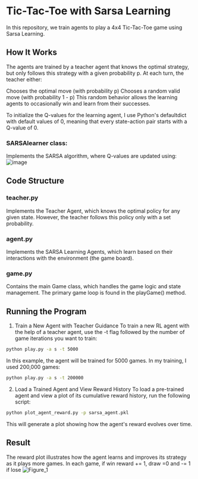 # Tic-Tac-Toe with Sarsa Learning
In this repository, we train agents to play a 4x4 Tic-Tac-Toe game using Sarsa Learning.

## How It Works
The agents are trained by a teacher agent that knows the optimal strategy, but only follows this strategy with a given probability p. At each turn, the teacher either:

Chooses the optimal move (with probability p)
Chooses a random valid move (with probability 1 - p)
This random behavior allows the learning agents to occasionally win and learn from their successes.

To initialize the Q-values for the learning agent, I use Python's defaultdict with default values of 0, meaning that every state-action pair starts with a Q-value of 0.
### SARSAlearner class:
Implements the SARSA algorithm, where Q-values are updated using:
![image](https://github.com/user-attachments/assets/cb94e195-852a-40ee-9cb1-33fb343c7ee4)

## Code Structure
### teacher.py
Implements the Teacher Agent, which knows the optimal policy for any given state. However, the teacher follows this policy only with a set probability.

### agent.py
Implements the SARSA Learning Agents, which learn based on their interactions with the environment (the game board).

### game.py
Contains the main Game class, which handles the game logic and state management. The primary game loop is found in the playGame() method.

## Running the Program
1. Train a New Agent with Teacher Guidance
To train a new RL agent with the help of a teacher agent, use the -t flag followed by the number of game iterations you want to train:

```bash
python play.py -a s -t 5000
```
In this example, the agent will be trained for 5000 games. In my training, I used 200,000 games:

```bash
python play.py -a s -t 200000
```
2. Load a Trained Agent and View Reward History
To load a pre-trained agent and view a plot of its cumulative reward history, run the following script:

```bash
python plot_agent_reward.py -p sarsa_agent.pkl
```
This will generate a plot showing how the agent's reward evolves over time.

## Result
The reward plot illustrates how the agent learns and improves its strategy as it plays more games. In each game, if win reward += 1, draw =0 and -= 1 if lose
![Figure_1](https://github.com/user-attachments/assets/a881cc5f-e0b2-4f39-83fc-6a86fb0d3f69)
